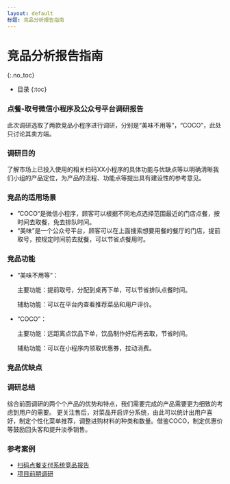 ```yaml
---
layout: default
标题: 竞品分析报告指南
---
```


# 竞品分析报告指南
{:.no_toc}

* 目录
{:toc}

### 点餐-取号微信小程序及公众号平台调研报告

此次调研选取了两款竞品小程序进行调研，分别是“美味不用等”，“COCO”，此处只讨论其卖方端。

### 调研目的

了解市场上已投入使用的相关扫码XX小程序的具体功能与优缺点等以明确清晰我们小组的产品定位，为产品的流程、功能点等提出具有建设性的参考意见。

### 竞品的适用场景

- ”COCO“是微信小程序，顾客可以根据不同地点选择范围最近的门店点餐，按时间去取餐，免去排队时间。
- “美味”是一个公众号平台，顾客可以在上面搜索想要用餐的餐厅的门店，提前取号，按规定时间前去就餐，可以节省点餐用时。




### 竞品功能

- “美味不用等“：

  主要功能：提前取号，分配到桌再下单，可以节省排队点餐时间。

  辅助功能：可以在平台内查看推荐菜品和用户评价。


- “COCO”：

  主要功能：远距离点饮品下单，饮品制作好后再去取，节省时间。

  辅助功能：可以在小程序内领取优惠券，拉动消费。

### 竞品优缺点


### 调研总结
综合前面调研的两个个产品的优势和特点，我们需要完成的产品需要更为细致的考虑到用户的需要。
更关注售后，对菜品开启评分系统，由此可以统计出用户喜好，制定个性化菜单推荐，调整进购材料的种类和数量。借鉴COCO，制定优惠价等鼓励回头客和提升淡季销售。

### 参考案例
* [扫码点餐支付系统竞品报告](https://baoleme.github.io/Dashboard/documents/competitor_analyze.html)
* [项目前期调研](https://sysu-gogo.github.io/sysu-gogo-food-docs/03-investigation)


